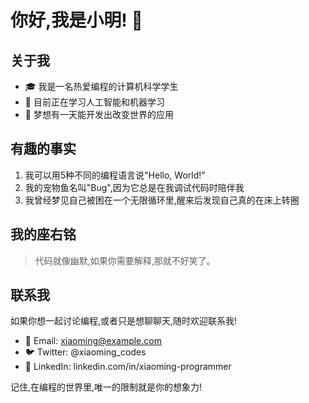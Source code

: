 # 你好,我是小明! 👋

## 关于我

- 🎓 我是一名热爱编程的计算机科学学生
- 🌱 目前正在学习人工智能和机器学习
- 🚀 梦想有一天能开发出改变世界的应用

## 有趣的事实

1. 我可以用5种不同的编程语言说"Hello, World!"
2. 我的宠物鱼名叫"Bug",因为它总是在我调试代码时陪伴我
3. 我曾经梦见自己被困在一个无限循环里,醒来后发现自己真的在床上转圈

## 我的座右铭

> 代码就像幽默,如果你需要解释,那就不好笑了。

## 联系我

如果你想一起讨论编程,或者只是想聊聊天,随时欢迎联系我!

- 📧 Email: xiaoming@example.com
- 🐦 Twitter: @xiaoming_codes
- 💼 LinkedIn: linkedin.com/in/xiaoming-programmer

记住,在编程的世界里,唯一的限制就是你的想象力!
